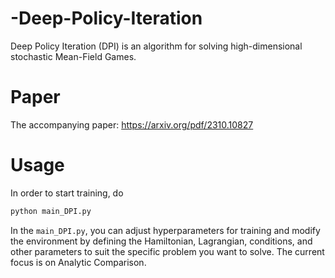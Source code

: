 # -Deep-Policy-Iteration

Deep Policy Iteration (DPI) is an algorithm for solving high-dimensional stochastic Mean-Field Games.

# Paper
The accompanying paper: https://arxiv.org/pdf/2310.10827

# Usage
In order to start training, do

```bash
python main_DPI.py
```

In the `main_DPI.py`, you can adjust hyperparameters for training and modify the environment by defining the Hamiltonian, Lagrangian, conditions, and other parameters to suit the specific problem you want to solve. The current focus is on Analytic Comparison.
